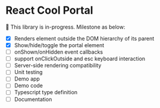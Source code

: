# React Cool Portal

🚧 This library is in-progress. Milestone as below:

- [x] Renders element outside the DOM hierarchy of its parent
- [x] Show/hide/toggle the portal element
- [ ] onShown/onHidden event callbacks
- [ ] support onClickOutside and esc keyboard interaction
- [ ] Server-side rendering compatibility
- [ ] Unit testing
- [ ] Demo app
- [ ] Demo code
- [ ] Typescript type definition
- [ ] Documentation
